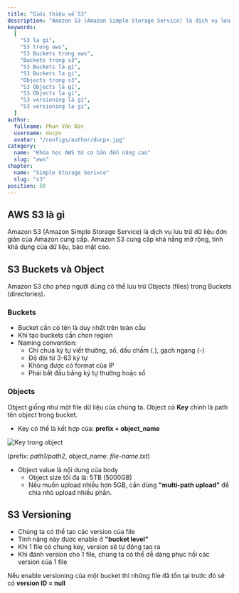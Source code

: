 ```yaml
---
title: "Giới thiệu về S3"
description: "Amazon S3 (Amazon Simple Storage Service) là dịch vụ lưu trữ dữ liệu đơn giản của Amazon cung cấp."
keywords:
  [
    "S3 la gi",
    "S3 trong aws",
    "S3 Buckets trong aws",
    "Buckets trong s3",
    "S3 Buckets là gì",
    "S3 Buckets la gi",
    "Objects trong s3",
    "S3 Objects là gì",
    "S3 Objects la gi",
    "S3 versioning là gì",
    "S3 versioning la gi",
  ]
author:
  fullname: Phan Văn Đức
  username: ducpv
  avatar: "/configs/author/ducpv.jpg"
category:
  name: "Khóa học AWS từ cơ bản đến nâng cao"
  slug: "aws"
chapter:
  name: "Simple Storage Serivce"
  slug: "s3"
position: 50
---
```


## AWS S3 là gì

Amazon S3 (Amazon Simple Storage Service) là dịch vụ lưu trữ dữ liệu đơn giản của Amazon cung cấp. Amazon S3 cung cấp khả nẳng mở rộng, tính khả dụng của dữ liệu, bảo mật cao.

## S3 Buckets và Object

Amazon S3 cho phép người dùng có thể lưu trữ Objects (files) trong Buckets (directories).

### Buckets

- Bucket cần có tên là duy nhất trên toàn cầu
- Khi tạo buckets cần chon region
- Naming convention:
  - Chỉ chưa ký tự viết thường, số, dấu chấm (.), gạch ngang (-)
  - Độ dài từ 3-63 ký tự
  - Không được có format của IP
  - Phải bắt đầu bằng ký tự thường hoặc số

### Objects

Object giống như một file dữ liệu của chúng ta. Object có **Key** chính là path tên object trong bucket.

- Key có thể là kết hợp của: **prefix + object_name**

![Key trong object](https://user-images.githubusercontent.com/29729545/147766077-fce2bc9e-0852-4d72-b89e-b30b67d78eb0.png)

(prefix: _path1/path2_, object_name: _file-name.txt_)

- Object value là nội dung của body
  - Object size tối đa là: 5TB (5000GB)
  - Nếu muốn upload nhiều hơn 5GB, cần dùng **"multi-path upload"** để chia nhỏ upload nhiều phần.

## S3 Versioning

- Chúng ta có thể tạo các version của file
- Tính năng này được enable ở **"bucket level"**
- Khi 1 file có chung key, version sẽ tự động tạo ra
- Khi đánh version cho 1 file, chúng ta có thể dễ dàng phục hồi các version của 1 file
<div class="note">
Nếu enable versioning của một bucket thì những file đã tồn tại trước đó sẽ có <b>version ID = null</b>
</div>
